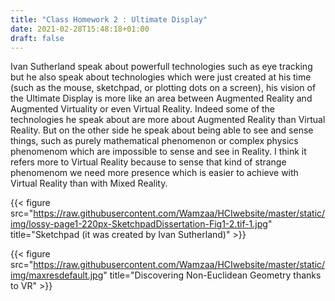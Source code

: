 ```yaml
---
title: "Class Homework 2 : Ultimate Display"
date: 2021-02-28T15:48:18+01:00
draft: false
---
```


Ivan Sutherland speak about powerfull technologies such as eye tracking but he also speak about technologies which were just created at his time (such as the mouse, sketchpad, or plotting dots on a screen), his vision of the Ultimate Display is more like an area between Augmented Reality and Augmented Virtuality or even Virtual Reality. Indeed some of the technologies he speak about are more about Augmented Reality than Virtual Reality. But on the other side he speak about being able to see and sense things, such as purely mathematical phenomenon or complex physics phenomenom which are impossible to sense and see in Reality. I think it refers more to Virtual Reality because to sense that kind of strange phenomenom we need more presence which is easier to achieve with Virtual Reality than with Mixed Reality.

{{< figure src="https://raw.githubusercontent.com/Wamzaa/HCIwebsite/master/static/img/lossy-page1-220px-SketchpadDissertation-Fig1-2.tif-1.jpg" title="Sketchpad (it was created by Ivan Sutherland)" >}}

{{< figure src="https://raw.githubusercontent.com/Wamzaa/HCIwebsite/master/static/img/maxresdefault.jpg" title="Discovering Non-Euclidean Geometry thanks to VR" >}}